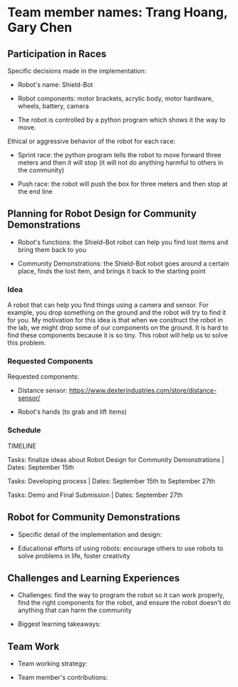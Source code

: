 # Team member names: Trang Hoang, Gary Chen

## Participation in Races

Specific decisions made in the implementation:

- Robot's name: Shield-Bot

- Robot components: motor brackets, acrylic body, motor hardware, wheels, battery, camera

- The robot is controlled by a python program which shows it the way to move.

Ethical or aggressive behavior of the robot for each race:

- Sprint race: the python program tells the robot to move forward three meters and then it will stop (it will not do anything harmful to others in the community)

- Push race: the robot will push the box for three meters and then stop at the end line

## Planning for Robot Design for Community Demonstrations

- Robot's functions: the Shield-Bot robot can help you find lost items and bring them back to you

- Community Demonstrations: the Shield-Bot robot goes around a certain place, finds the lost item, and brings it back to the starting point

### Idea

A robot that can help you find things using a camera and sensor. For example, you drop something on the ground and the robot will try to find it for you. My motivation for this idea is that when we construct the robot in the lab, we might drop some of our components on the ground. It is hard to find these components because it is so tiny. This robot will help us to solve this problem.

### Requested Components

Requested components: 

- Distance sensor: https://www.dexterindustries.com/store/distance-sensor/

- Robot's hands (to grab and lift items)

### Schedule

TIMELINE

Tasks: finalize ideas about Robot Design for Community Demonstrations | Dates: September 15th

Tasks: Developing process | Dates: September 15th to September 27th

Tasks: Demo and Final Submission | Dates: September 27th

## Robot for Community Demonstrations

- Specific detail of the implementation and design:

- Educational efforts of using robots: encourage others to use robots to solve problems in life, foster creativity

## Challenges and Learning Experiences

- Challenges: find the way to program the robot so it can work properly, find the right components for the robot, and ensure the robot doesn't do anything that can harm the community

- Biggest learning takeaways:

## Team Work

- Team working strategy:

- Team member's contributions:
